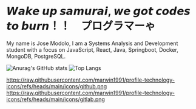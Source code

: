 <h1>𝙒𝙖𝙠𝙚 𝙪𝙥 𝙨𝙖𝙢𝙪𝙧𝙖𝙞, 𝙬𝙚 𝙜𝙤𝙩 𝙘𝙤𝙙𝙚𝙨 𝙩𝙤 𝙗𝙪𝙧𝙣！！　プログラマーゃ </h1>

<p>My name is Jose Modolo, I am a Systems Analysis and Development student with a focus on JavaScript, React, Java, Springboot, Docker, MongoDB, PostgreSQL.</p>

![Anurag's GitHub stats](https://github-readme-stats.vercel.app/api?username=josemodolo&show_icons=true&theme=dark)
![Top Langs](https://github-readme-stats.vercel.app/api/top-langs/?username=josemodolo&layout=compact&theme=dark)

https://raw.githubusercontent.com/marwin1991/profile-technology-icons/refs/heads/main/icons/github.png
https://raw.githubusercontent.com/marwin1991/profile-technology-icons/refs/heads/main/icons/gitlab.png
